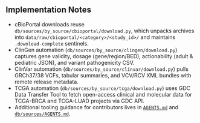 ## Implementation Notes
- cBioPortal downloads reuse `db/sources/by_source/cbioportal/download.py`, which unpacks archives into `data/raw/cbioportal/<category>/<study_id>/` and maintains `.download-complete` sentinels.
- ClinGen automation (`db/sources/by_source/clingen/download.py`) captures gene validity, dosage (gene/region/BED), actionability (adult & pediatric JSON), and variant pathogenicity CSV.
- ClinVar automation (`db/sources/by_source/clinvar/download.py`) pulls GRCh37/38 VCFs, tabular summaries, and VCV/RCV XML bundles with remote release metadata.
- TCGA automation (`db/sources/by_source/tcga/download.py`) uses GDC Data Transfer Tool to fetch open-access clinical and molecular data for TCGA-BRCA and TCGA-LUAD projects via GDC API.
- Additional tooling guidance for contributors lives in [`AGENTS.md`](AGENTS.md) and [`db/sources/AGENTS.md`](db/sources/AGENTS.md).
